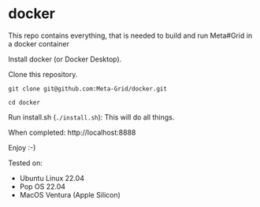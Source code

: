 # docker
This repo contains everything, that is needed to build and run Meta#Grid in a docker container

Install docker (or Docker Desktop).

Clone this repository.

`git clone git@github.com:Meta-Grid/docker.git`

`cd docker`

Run install.sh (`./install.sh`): This will do all things. 

When completed: http://localhost:8888

Enjoy :-)

Tested on:
- Ubuntu Linux 22.04
- Pop OS 22.04
- MacOS Ventura (Apple Silicon)
